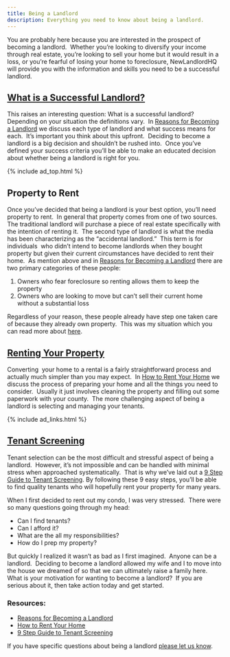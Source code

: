 ```yaml
---
title: Being a Landlord
description: Everything you need to know about being a landlord.
---
```


You are probably here because you are interested in the prospect of becoming a landlord.  Whether you&#8217;re looking to diversify your income through real estate, you&#8217;re looking to sell your home but it would result in a loss, or you&#8217;re fearful of losing your home to foreclosure, NewLandlordHQ will provide you with the information and skills you need to be a successful landlord.

## [What is a Successful Landlord?][1]

This raises an interesting question: What is a successful landlord?  Depending on your situation the definitions vary.  In [Reasons for Becoming a Landlord][1] we discuss each type of landlord and what success means for each.  It&#8217;s important you think about this upfront.  Deciding to become a landlord is a big decision and shouldn&#8217;t be rushed into.  Once you&#8217;ve defined your success criteria you&#8217;ll be able to make an educated decision about whether being a landlord is right for you.

{% include ad_top.html %}

## Property to Rent

Once you&#8217;ve decided that being a landlord is your best option, you&#8217;ll need property to rent.  In general that property comes from one of two sources.  The traditional landlord will purchase a piece of real estate specifically with the intention of renting it.  The second type of landlord is what the media has been characterizing as the &#8220;accidental landlord.&#8221;  This term is for individuals  who didn&#8217;t intend to become landlords when they bought property but given their current circumstances have decided to rent their home.  As mention above and in [Reasons for Becoming a Landlord][1] there are two primary categories of these people:

1.  Owners who fear foreclosure so renting allows them to keep the property
2.  Owners who are looking to move but can&#8217;t sell their current home without a substantial loss

Regardless of your reason, these people already have step one taken care of because they already own property.  This was my situation which you can read more about [here][2].

## [Renting Your Property][3]

Converting  your home to a rental is a fairly straightforward process and actually much simpler than you may expect.  In [How to Rent Your Home][3] we discuss the process of preparing your home and all the things you need to consider.  Usually it just involves cleaning the property and filling out some paperwork with your county.  The more challenging aspect of being a landlord is selecting and managing your tenants.

{% include ad_links.html %}

## [Tenant Screening][4]

Tenant selection can be the most difficult and stressful aspect of being a landlord.  However, it&#8217;s not impossible and can be handled with minimal stress when approached systematically.  That is why we&#8217;ve laid out a [9 Step Guide to Tenant Screening][4]. By following these 9 easy steps, you&#8217;ll be able to find quality tenants who will hopefully rent your property for many years.

When I first decided to rent out my condo, I was very stressed.  There were so many questions going through my head:

*   Can I find tenants?
*   Can I afford it?
*   What are the all my responsibilities?
*   How do I prep my property?

But quickly I realized it wasn&#8217;t as bad as I first imagined.  Anyone can be a landlord.  Deciding to become a landlord allowed my wife and I to move into the house we dreamed of so that we can ultimately raise a family here.  What is your motivation for wanting to become a landlord?  If you are serious about it, then take action today and get started.

### Resources:

*   [Reasons for Becoming a Landlord][1]
*   [How to Rent Your Home][3]
*   [9 Step Guide to Tenant Screening][3]

If you have specific questions about being a landlord [please let us know][5].

 [1]: /landlording/reasons
 [2]: /about
 [3]: /landlording/rental-process
 [4]: /landlording/screening
 [5]: /contact
